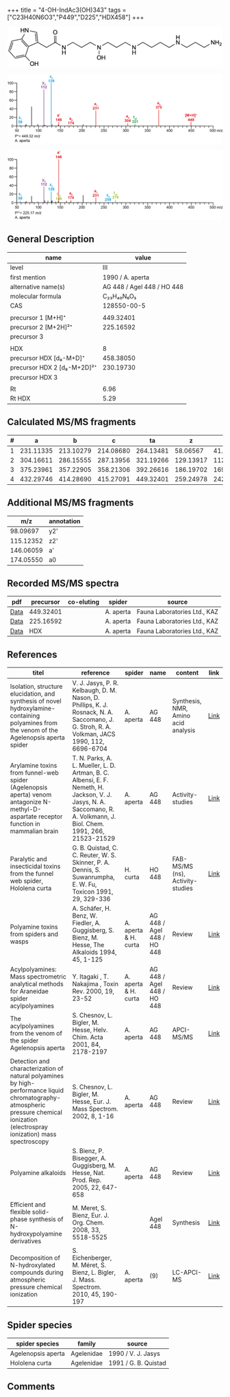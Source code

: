 +++
title = "4-OH-IndAc3(OH)343"
tags = ["C23H40N6O3","P449","D225","HDX458"]
+++

![](/img/4-OH-IndAc3(OH)343.png)

![](/img_MSMS/449_4-OH-IndAc3(OH)343_Aa.png?classes=border)

![](/img_MSMS/449_4-OH-IndAc3(OH)343_Aa_2.png?classes=border)

## General Description

| name                        | value                      |
|-----------------------------|----------------------------|
| level                       | III                        |
| first mention               | 1990 / A. aperta           |
| alternative name(s)         | AG 448 / Agel 448 / HO 448 |
| molecular formula           | C₂₃H₄₀N₆O₃                 |
| CAS                         | 128550-00-5                |
|                             |                            |
| precursor 1 [M+H]⁺          | 449.32401                  |
| precursor 2 [M+2H]²⁺        | 225.16592                  |
| precursor 3                 |                            |
|                             |                            |
| HDX                         | 8                          |
| precursor HDX   [d₈-M+D]⁺   | 458.38050                  |
| precursor HDX 2 [d₈-M+2D]²⁺ | 230.19730                  |
| precursor HDX 3             |                            |
|                             |                            |
| Rt                          |  6.96                      |
| Rt HDX                      |  5.29                      |

## Calculated MS/MS fragments

| # | a         | b         | c         | ta        | z         | y         | tz        |
|---|-----------|-----------|-----------|-----------|-----------|-----------|-----------|
| 1 | 231.11335 | 213.10279 | 214.08680 | 264.13481 | 58.06567  | 41.03912  | 75.09222  |
| 2 | 304.16611 | 286.15555 | 287.13956 | 321.19266 | 129.13917 | 112.11262 | 146.16572 |
| 3 | 375.23961 | 357.22905 | 358.21306 | 392.26616 | 186.19702 | 169.17047 | 219.21848 |
| 4 | 432.29746 | 414.28690 | 415.27091 | 449.32401 | 259.24978 | 242.22323 | 276.27633 |

## Additional MS/MS fragments

| m/z       | annotation |
|-----------|------------|
| 98.09697  | y2'        |
| 115.12352 | z2'        |
| 146.06059 | a'         |
| 174.05550 | a0         |

## Recorded MS/MS spectra

| pdf                                                     | precursor | co-eluting | spider    | source                       |
|---------------------------------------------------------|-----------|------------|-----------|------------------------------|
| [Data](/pdf/A-aperta/449_4-OH-IndAc3(OH)343_Aa.pdf)     | 449.32401 |            | A. aperta | Fauna Laboratories Ltd., KAZ |
| [Data](/pdf/A-aperta/449_4-OH-IndAc3(OH)343_Aa_2.pdf)   | 225.16592 |            | A. aperta | Fauna Laboratories Ltd., KAZ |
| [Data](/pdf/A-aperta/449_4-OH-IndAc3(OH)343_Aa_HDX.pdf) | HDX       |            | A. aperta | Fauna Laboratories Ltd., KAZ |

## References

| titel                                                                                                                                                                               | reference                                                                                                                                                              | spider               | name                       | content                             | link                                                                                                                          |
|-------------------------------------------------------------------------------------------------------------------------------------------------------------------------------------|------------------------------------------------------------------------------------------------------------------------------------------------------------------------|----------------------|----------------------------|-------------------------------------|-------------------------------------------------------------------------------------------------------------------------------|
| Isolation, structure elucidation, and synthesis of novel hydroxylamine-containing polyamines from the venom of the Agelenopsis aperta spider                                        | V. J. Jasys, P. R. Kelbaugh, D. M. Nason, D. Phillips, K. J. Rosnack, N. A. Saccomano, J. G. Stroh, R. A. Volkman, JACS 1990, 112, 6696-6704                           | A. aperta            | AG 448                     | Synthesis, NMR, Amino acid analysis | [Link](https://pubs.acs.org/doi/abs/10.1021/ja00174a037)                                                                      |
| Arylamine toxins from funnel-web spider (Agelenopsis aperta) venom antagonize N-methyl-D-aspartate receptor function in mammalian brain                                             | T. N. Parks, A. L. Mueller, L. D. Artman, B. C. Albensi, E. F. Nemeth, H. Jackson, V. J. Jasys, N. A. Saccomano, R. A. Volkmann, J. Biol. Chem. 1991, 266, 21523-21529 | A. aperta            | AG 448                     | Activity-studies                    | [Link](http://www.jbc.org/content/266/32/21523.abstract)                                                                      |
| Paralytic and insecticidal toxins from the funnel web spider, Hololena curta                                                                                                        | G. B. Quistad, C. C. Reuter, W. S. Skinner, P. A. Dennis, S. Suwanrumpha, E. W. Fu, Toxicon 1991, 29, 329-336                                                          | H. curta             | HO 448                     | FAB-MS/MS (ns), Activity-studies    | [Link](https://www.sciencedirect.com/science/article/pii/004101019190286Z)                                                    |
| Polyamine toxins from spiders and wasps                                                                                                                                             | A. Schäfer, H. Benz, W. Fiedler, A. Guggisberg, S. Bienz, M. Hesse, The Alkaloids 1994, 45, 1-125                                                                      | A. aperta & H. curta | AG 448 / Agel 448 / HO 448 | Review                              | [Link](https://www.sciencedirect.com/science/article/pii/S009995980860276X)                                                   |
| Acylpolyamines: Mass spectrometric analytical methods for Araneidae spider acylpolyamines                                                                                           | Y. Itagaki , T. Nakajima , Toxin Rev. 2000, 19, 23-52                                                                                                                  | A. aperta & H. curta | AG 448 / Agel 448 / HO 448 | Review                              | [Link](https://www.tandfonline.com/doi/abs/10.1081/TXR-100100314)                                                             |
| The acylpolyamines from the venom of the spider Agelenopsis aperta                                                                                                                  | S. Chesnov, L. Bigler, M. Hesse, Helv. Chim. Acta 2001, 84, 2178-2197                                                                                                  | A. aperta            | AG 448                     | APCI-MS/MS                          | [Link](https://onlinelibrary.wiley.com/doi/abs/10.1002/1522-2675%2820010815%2984%3A8%3C2178%3A%3AAID-HLCA2178%3E3.0.CO%3B2-N) |
| Detection and characterization of natural polyamines by high-performance liquid chromatography-atmospheric pressure chemical ionization (electrospray ionization) mass spectroscopy | S. Chesnov, L. Bigler, M. Hesse, Eur. J. Mass Spectrom. 2002, 8, 1-16                                                                                                  | A. aperta            | AG 448                     | Review                              | [Link](https://journals.sagepub.com/doi/abs/10.1255/ejms.467)                                                                 |
| Polyamine alkaloids                                                                                                                                                                 | S. Bienz, P. Bisegger, A. Guggisberg, M. Hesse, Nat. Prod. Rep. 2005, 22, 647-658                                                                                      | A. aperta            | AG 448                     | Review                              | [Link](https://pubs.rsc.org/en/Content/ArticleLanding/2005/NP/b413742f#!divAbstract)                                          |
| Efficient and flexible solid-phase synthesis of N-hydroxypolyamine derivatives                                                                                                      | M. Meret, S. Bienz, Eur. J. Org. Chem. 2008, 33, 5518-5525                                                                                                             |                      | Agel 448                   | Synthesis                           | [Link](https://onlinelibrary.wiley.com/doi/full/10.1002/ejoc.200800677)                                                       |
| Decomposition of N-hydroxylated compounds during atmospheric pressure chemical ionization                                                                                           | S. Eichenberger, M. Méret, S. Bienz, L. Bigler, J. Mass. Spectrom. 2010, 45, 190-197                                                                                   | A. aperta            | (9)                        | LC-APCI-MS                          | [Link](https://onlinelibrary.wiley.com/doi/full/10.1002/jms.1703)                                                             |

## Spider species

| spider species     | family     | source               |
|--------------------|------------|----------------------|
| Agelenopsis aperta | Agelenidae | 1990 / V. J. Jasys   |
| Hololena curta     | Agelenidae | 1991 / G. B. Quistad |

## Comments